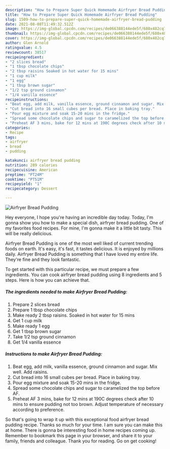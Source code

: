 ```yaml
---
description: "How to Prepare Super Quick Homemade Airfryer Bread Pudding"
title: "How to Prepare Super Quick Homemade Airfryer Bread Pudding"
slug: 1509-how-to-prepare-super-quick-homemade-airfryer-bread-pudding
date: 2021-08-08T11:49:32.512Z
image: https://img-global.cpcdn.com/recipes/de066388144ede5f/680x482cq70/airfryer-bread-pudding-recipe-main-photo.jpg
thumbnail: https://img-global.cpcdn.com/recipes/de066388144ede5f/680x482cq70/airfryer-bread-pudding-recipe-main-photo.jpg
cover: https://img-global.cpcdn.com/recipes/de066388144ede5f/680x482cq70/airfryer-bread-pudding-recipe-main-photo.jpg
author: Glen Arnold
ratingvalue: 4.5
reviewcount: 38517
recipeingredient:
- "2 slices bread"
- "1 tbsp chocolate chips"
- "2 tbsp raisins Soaked in hot water for 15 mins"
- "1 cup milk"
- "1 egg"
- "1 tbsp brown sugar"
- "1/2 tsp ground cinnamon"
- "1/4 vanilla essence"
recipeinstructions:
- "Beat egg, add milk, vanilla essence, ground cinnamon and sugar. Mix well. Add raisins."
- "Cut bread into 16 small cubes per bread. Place in baking tray."
- "Pour egg mixture and soak 15-20 mins in the fridge."
- "Spread some chocolate chips and sugar to caramelized the top before AF."
- "Preheat AF 3 mins, bake for 12 mins at 190C degrees check after 10 mins to ensure pudding not too brown. Adjust temperature of necessary according to preference."
categories:
- Recipe
tags:
- airfryer
- bread
- pudding

katakunci: airfryer bread pudding 
nutrition: 289 calories
recipecuisine: American
preptime: "PT24M"
cooktime: "PT51M"
recipeyield: "1"
recipecategory: Dessert

---
```



![Airfryer Bread Pudding](https://img-global.cpcdn.com/recipes/de066388144ede5f/680x482cq70/airfryer-bread-pudding-recipe-main-photo.jpg)

Hey everyone, I hope you're having an incredible day today. Today, I'm gonna show you how to make a special dish, airfryer bread pudding. One of my favorites food recipes. For mine, I'm gonna make it a little bit tasty. This will be really delicious.



Airfryer Bread Pudding is one of the most well liked of current trending foods on earth. It's easy, it's fast, it tastes delicious. It is enjoyed by millions daily. Airfryer Bread Pudding is something that I have loved my entire life. They're fine and they look fantastic.


To get started with this particular recipe, we must prepare a few ingredients. You can cook airfryer bread pudding using 8 ingredients and 5 steps. Here is how you can achieve that.

<!--inarticleads1-->

##### The ingredients needed to make Airfryer Bread Pudding:

1. Prepare 2 slices bread
1. Prepare 1 tbsp chocolate chips
1. Make ready 2 tbsp raisins. Soaked in hot water for 15 mins
1. Get 1 cup milk
1. Make ready 1 egg
1. Get 1 tbsp brown sugar
1. Take 1/2 tsp ground cinnamon
1. Get 1/4 vanilla essence




<!--inarticleads2-->

##### Instructions to make Airfryer Bread Pudding:

1. Beat egg, add milk, vanilla essence, ground cinnamon and sugar. Mix well. Add raisins.
1. Cut bread into 16 small cubes per bread. Place in baking tray.
1. Pour egg mixture and soak 15-20 mins in the fridge.
1. Spread some chocolate chips and sugar to caramelized the top before AF.
1. Preheat AF 3 mins, bake for 12 mins at 190C degrees check after 10 mins to ensure pudding not too brown. Adjust temperature of necessary according to preference.




So that's going to wrap it up with this exceptional food airfryer bread pudding recipe. Thanks so much for your time. I am sure you can make this at home. There is gonna be interesting food in home recipes coming up. Remember to bookmark this page in your browser, and share it to your family, friends and colleague. Thank you for reading. Go on get cooking!
